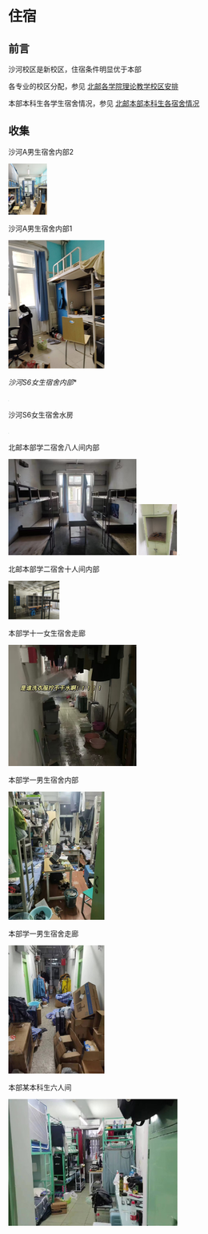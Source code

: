 # 住宿

## 前言

沙河校区是新校区，住宿条件明显优于本部

各专业的校区分配，参见    [北邮各学院理论教学校区安排](Source/File/北邮各学院理论教学校区安排.pdf)

本部本科生各学生宿舍情况，参见  [北邮本部本科生各宿舍情况](Source/File/北邮本部本科生各宿舍情况.docx)

## 收集

沙河A男生宿舍内部2

<img src="Source\Pic\沙河A男生宿舍内部2.jpg" style="zoom: 10%;" />

沙河A男生宿舍内部1

<img src="Source\Pic\沙河A男生宿舍内部1.jpg" style="zoom:25%;" />

*沙河S6女生宿舍内部**

<img src="Source\Pic\沙河S6女生宿舍内部.jpg" style="zoom:5%;" />

沙河S6女生宿舍水房

<img src="Source\Pic\沙河S6女生宿舍水房.jpg" style="zoom:5%;" />

北邮本部学二宿舍八人间内部

<img src="Source\Pic\北邮本部学二宿舍内部.png" style="zoom:25%;" />

<img src="Source\Pic\本部学二室内柜子.jpg" style="zoom:10%;" />

<img src="D:\BUPT_INFO\Source\Pic\本部学二阳台.jpg" style="zoom:10%;" />

北邮本部学二宿舍十人间内部

<img src="Source\Pic\本部学二10人间.jpg" style="zoom:10%;" />

本部学十一女生宿舍走廊

<img src="Source\Pic\本部学十一女生宿舍走廊.jpg" style="zoom:25%;" />

本部学一男生宿舍内部

<img src="Source\Pic\本部学一男生宿舍内部1.jpg" style="zoom:25%;" />

本部学一男生宿舍走廊

<img src="Source\Pic\本部学一男生宿舍走廊1.jpg" style="zoom:25%;" />

本部某本科生六人间

<img src="Source\Pic\本部某本科生六人间.jpg" style="zoom: 33%;" />